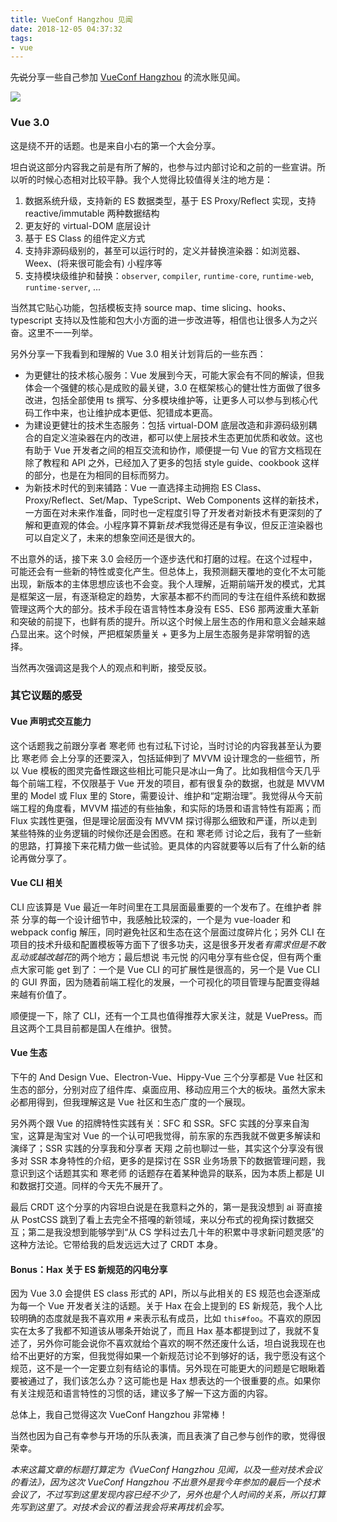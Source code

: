 ```yaml
---
title: VueConf Hangzhou 见闻
date: 2018-12-05 04:37:32
tags:
- vue
---
```


<s>先说</s>分享一些自己参加 [VueConf Hangzhou](https://vueconf.cn/) 的流水账见闻。

![](/images/vueconf-hangzhou.jpg)

<!-- more -->

### Vue 3.0

这是绕不开的话题。也是来自小右的第一个大会分享。

坦白说这部分内容我之前是有所了解的，也参与过内部讨论和之前的一些宣讲。所以听的时候心态相对比较平静。我个人觉得比较值得关注的地方是：

1. 数据系统升级，支持新的 ES 数据类型，基于 ES Proxy/Reflect 实现，支持 reactive/immutable 两种数据结构
2. 更友好的 virtual-DOM 底层设计
3. 基于 ES Class 的组件定义方式
4. 支持非源码级别的，甚至可以运行时的，定义并替换渲染器：如浏览器、Weex、(将来很可能会有) 小程序等
5. 支持模块级维护和替换：`observer`, `compiler`, `runtime-core`, `runtime-web`, `runtime-server`, ...

当然其它贴心功能，包括模板支持 source map、time slicing、hooks、typescript 支持以及性能和包大小方面的进一步改进等，相信也让很多人为之兴奋。这里不一一列举。

另外分享一下我看到和理解的 Vue 3.0 相关计划背后的一些东西：

* 为更健壮的技术核心服务：Vue 发展到今天，可能大家会有不同的解读，但我体会一个强健的核心是成败的最关键，3.0 在框架核心的健壮性方面做了很多改进，包括全部使用 ts 撰写、分多模块维护等，让更多人可以参与到核心代码工作中来，也让维护成本更低、犯错成本更高。
* 为建设更健壮的技术生态服务：包括 virtual-DOM 底层改造和非源码级别耦合的自定义渲染器在内的改进，都可以使上层技术生态更加优质和收敛。这也有助于 Vue 开发者之间的相互交流和协作，顺便提一句 Vue 的官方文档现在除了教程和 API 之外，已经加入了更多的包括 style guide、cookbook 这样的部分，也是在为相同的目标而努力。
* 为新技术时代的到来铺路：Vue 一直选择主动拥抱 ES Class、Proxy/Reflect、Set/Map、TypeScript、Web Components 这样的新技术，一方面在对未来作准备，同时也一定程度引导了开发者对新技术有更深刻的了解和更直观的体会。小程序算不算新*技术*我觉得还是有争议，但反正渲染器也可以自定义了，未来的想象空间还是很大的。

不出意外的话，接下来 3.0 会经历一个逐步迭代和打磨的过程。在这个过程中，可能还会有一些新的特性或变化产生。但总体上，我预测翻天覆地的变化不太可能出现，新版本的主体思想应该也不会变。我个人理解，近期前端开发的模式，尤其是框架这一层，有逐渐稳定的趋势，大家基本都不约而同的专注在组件系统和数据管理这两个大的部分。技术手段在语言特性本身没有 ES5、ES6 那两波重大革新和突破的前提下，也鲜有质的提升。所以这个时候上层生态的作用和意义会越来越凸显出来。这个时候，严把框架质量关 + 更多为上层生态服务是非常明智的选择。

当然再次强调这是我个人的观点和判断，接受反驳。

### 其它议题的感受

#### Vue 声明式交互能力

这个话题我之前跟分享者 寒老师 也有过私下讨论，当时讨论的内容我甚至认为要比 寒老师 会上分享的还要深入，包括延伸到了 MVVM 设计理念的一些细节，所以 Vue 模板的图灵完备性跟这些相比可能只是冰山一角了。比如我相信今天几乎每个前端工程，不仅限基于 Vue 开发的项目，都有很复杂的数据，也就是 MVVM 里的 Model 或 Flux 里的 Store，需要设计、维护和“定期治理”。我觉得从今天前端工程的角度看，MVVM 描述的有些抽象，和实际的场景和语言特性有距离；而 Flux 实践性更强，但是理论层面没有 MVVM 探讨得那么细致和严谨，所以走到某些特殊的业务逻辑的时候你还是会困惑。在和 寒老师 讨论之后，我有了一些新的思路，打算接下来花精力做一些试验。更具体的内容就要等以后有了什么新的结论再做分享了。

#### Vue CLI 相关

CLI 应该算是 Vue 最近一年时间里在工具层面最重要的一个发布了。在维护者 胖茶 分享的每一个设计细节中，我感触比较深的，一个是为 vue-loader 和 webpack config 解压，同时避免社区和生态在这个层面过度碎片化；另外 CLI 在项目的技术升级和配置模板等方面下了很多功夫，这是很多开发者*有需求但是不敢乱动或越改越花*的两个地方；最后想说 韦元悦 的闪电分享有些仓促，但有两个重点大家可能 get 到了：一个是 Vue CLI 的可扩展性是很高的，另一个是 Vue CLI 的 GUI 界面，因为随着前端工程化的发展，一个可视化的项目管理与配置变得越来越有价值了。

顺便提一下，除了 CLI，还有一个工具也值得推荐大家关注，就是 VuePress。而且这两个工具目前都是国人在维护。很赞。

#### Vue 生态

下午的 And Design Vue、Electron-Vue、Hippy-Vue 三个分享都是 Vue 社区和生态的部分，分别对应了组件库、桌面应用、移动应用三个大的板块。虽然大家未必都用得到，但我理解这是 Vue 社区和生态广度的一个展现。

另外两个跟 Vue 的招牌特性实践有关：SFC 和 SSR。SFC 实践的分享来自淘宝，这算是淘宝对 Vue 的一个认可吧我觉得，前东家的东西我就不做更多解读和演绎了；SSR 实践的分享我和分享者 天翔 之前也聊过一些，其实这个分享没有很多对 SSR 本身特性的介绍，更多的是探讨在 SSR 业务场景下的数据管理问题，我意识到这个话题其实和 寒老师 的话题存在着某种诡异的联系，因为本质上都是 UI 和数据打交道。同样的今天先不展开了。

最后 CRDT 这个分享的内容坦白说是在我意料之外的，第一是我没想到 ai 哥直接从 PostCSS 跳到了看上去完全不搭嘎的新领域，来以分布式的视角探讨数据交互；第二是我没想到能够学到“从 CS 学科过去几十年的积累中寻求新问题灵感”的这种方法论。它带给我的启发远远大过了 CRDT 本身。

#### Bonus：Hax 关于 ES 新规范的闪电分享

因为 Vue 3.0 会提供 ES class 形式的 API，所以与此相关的 ES 规范也会逐渐成为每一个 Vue 开发者关注的话题。关于 Hax 在会上提到的 ES 新规范，我个人比较明确的态度就是我不喜欢用 `#` 来表示私有成员，比如 `this#foo`。不喜欢的原因实在太多了我都不知道该从哪条开始说了，而且 Hax 基本都提到过了，我就不复述了，另外你可能会说你不喜欢就给个喜欢的啊不然还废什么话，坦白说我现在也给不出更好的方案，但我觉得如果一个新规范讨论不到够好的话，我宁愿没有这个规范，这不是一个一定要立刻有结论的事情。另外现在可能更大的问题是它眼瞅着要被通过了，我们该怎么办？这可能也是 Hax 想表达的一个很重要的点。如果你有关注规范和语言特性的习惯的话，建议多了解一下这方面的内容。

总体上，我自己觉得这次 VueConf Hangzhou 非常棒！

当然也因为自己有幸参与开场的乐队表演，而且表演了自己参与创作的歌，觉得很荣幸。

*本来这篇文章的标题打算定为《VueConf Hangzhou 见闻，以及一些对技术会议的看法》，因为这次 VueConf Hangzhou 不出意外是我今年参加的最后一个技术会议了，不过写到这里发现内容已经不少了，另外也是个人时间的关系，所以打算先写到这里了。对技术会议的看法我会将来再找机会写。*

